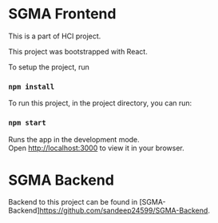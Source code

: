 # SGMA Frontend

This is a part of HCI project.

This project was bootstrapped with React.

To setup the project, run

### `npm install`

To run this project, in the project directory, you can run:

### `npm start`

Runs the app in the development mode.\
Open [http://localhost:3000](http://localhost:3000) to view it in your browser.

# SGMA Backend

Backend to this project can be found in [SGMA-Backend]https://github.com/sandeep24599/SGMA-Backend.
